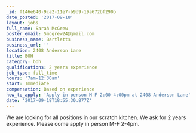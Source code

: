 ```yaml
---
_id: f146e640-9ca2-11e7-b9d9-19a672bf290b
date_posted: '2017-09-18'
layout: jobs
full_name: Sarah McGrew
poster_email: Smcgrew24@gmail.com
business_name: Bartletts
business_url: ''
location: 2408 Anderson Lane
title: BOH
category: boh
qualifications: 2 years experience
job_type: full_time
hours: '7am-12:30am'
start: Immediate
compensation: Based on experience
how_to_apply: 'Apply in person M-F 2:00-4:00pm at 2408 Anderson Lane'
date: '2017-09-18T18:55:30.877Z'
---
```

We are looking for all positions in our scratch kitchen. We ask for 2 years experience. Please come apply in person M-F 2-4pm.
